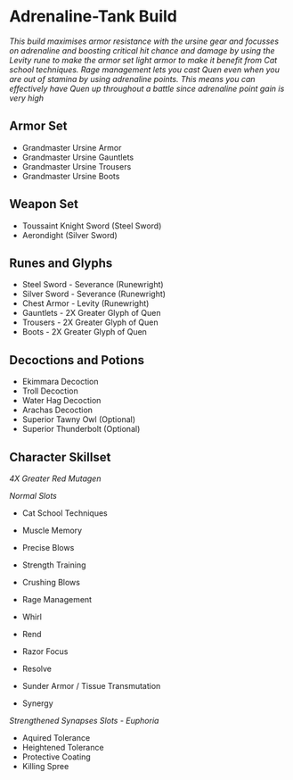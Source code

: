 # Adrenaline-Tank Build

*This build maximises armor resistance with the ursine gear and focusses on adrenaline and boosting critical hit chance and damage by using the Levity rune to make the armor set light armor to make it benefit from Cat school techniques. Rage management lets you cast Quen even when you are out of stamina by using adrenaline points. This means you can effectively have Quen up throughout a battle since adrenaline point gain is very high*

## Armor Set

* Grandmaster Ursine Armor
* Grandmaster Ursine Gauntlets
* Grandmaster Ursine Trousers
* Grandmaster Ursine Boots

## Weapon Set

* Toussaint Knight Sword (Steel Sword)
* Aerondight (Silver Sword)

## Runes and Glyphs

* Steel Sword - Severance (Runewright)
* Silver Sword - Severance (Runewright)
* Chest Armor - Levity (Runewright)
* Gauntlets - 2X Greater Glyph of Quen
* Trousers - 2X Greater Glyph of Quen
* Boots - 2X Greater Glyph of Quen

## Decoctions and Potions

* Ekimmara Decoction
* Troll Decoction
* Water Hag Decoction
* Arachas Decoction
* Superior Tawny Owl (Optional)
* Superior Thunderbolt (Optional)

## Character Skillset

*4X Greater Red Mutagen*

*Normal Slots*
* Cat School Techniques
* Muscle Memory
* Precise Blows

* Strength Training
* Crushing Blows
* Rage Management

* Whirl
* Rend
* Razor Focus

* Resolve
* Sunder Armor / Tissue Transmutation
* Synergy

*Strengthened Synapses Slots - Euphoria*
* Aquired Tolerance
* Heightened Tolerance
* Protective Coating
* Killing Spree